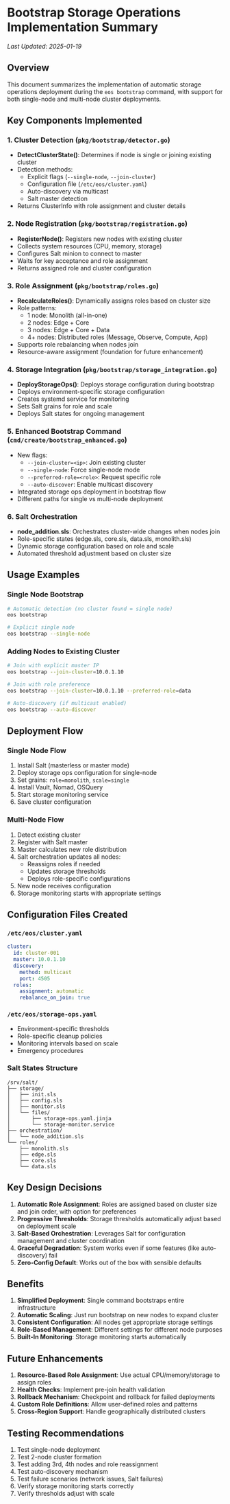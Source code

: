 # Bootstrap Storage Operations Implementation Summary

*Last Updated: 2025-01-19*

## Overview

This document summarizes the implementation of automatic storage operations deployment during the `eos bootstrap` command, with support for both single-node and multi-node cluster deployments.

## Key Components Implemented

### 1. Cluster Detection (`pkg/bootstrap/detector.go`)
- **DetectClusterState()**: Determines if node is single or joining existing cluster
- Detection methods:
  - Explicit flags (`--single-node`, `--join-cluster`)
  - Configuration file (`/etc/eos/cluster.yaml`)
  - Auto-discovery via multicast
  - Salt master detection
- Returns ClusterInfo with role assignment and cluster details

### 2. Node Registration (`pkg/bootstrap/registration.go`)
- **RegisterNode()**: Registers new nodes with existing cluster
- Collects system resources (CPU, memory, storage)
- Configures Salt minion to connect to master
- Waits for key acceptance and role assignment
- Returns assigned role and cluster configuration

### 3. Role Assignment (`pkg/bootstrap/roles.go`)
- **RecalculateRoles()**: Dynamically assigns roles based on cluster size
- Role patterns:
  - 1 node: Monolith (all-in-one)
  - 2 nodes: Edge + Core
  - 3 nodes: Edge + Core + Data
  - 4+ nodes: Distributed roles (Message, Observe, Compute, App)
- Supports role rebalancing when nodes join
- Resource-aware assignment (foundation for future enhancement)

### 4. Storage Integration (`pkg/bootstrap/storage_integration.go`)
- **DeployStorageOps()**: Deploys storage configuration during bootstrap
- Deploys environment-specific storage configuration
- Creates systemd service for monitoring
- Sets Salt grains for role and scale
- Deploys Salt states for ongoing management

### 5. Enhanced Bootstrap Command (`cmd/create/bootstrap_enhanced.go`)
- New flags:
  - `--join-cluster=<ip>`: Join existing cluster
  - `--single-node`: Force single-node mode
  - `--preferred-role=<role>`: Request specific role
  - `--auto-discover`: Enable multicast discovery
- Integrated storage ops deployment in bootstrap flow
- Different paths for single vs multi-node deployment

### 6. Salt Orchestration
- **node_addition.sls**: Orchestrates cluster-wide changes when nodes join
- Role-specific states (edge.sls, core.sls, data.sls, monolith.sls)
- Dynamic storage configuration based on role and scale
- Automated threshold adjustment based on cluster size

## Usage Examples

### Single Node Bootstrap
```bash
# Automatic detection (no cluster found = single node)
eos bootstrap

# Explicit single node
eos bootstrap --single-node
```

### Adding Nodes to Existing Cluster
```bash
# Join with explicit master IP
eos bootstrap --join-cluster=10.0.1.10

# Join with role preference
eos bootstrap --join-cluster=10.0.1.10 --preferred-role=data

# Auto-discovery (if multicast enabled)
eos bootstrap --auto-discover
```

## Deployment Flow

### Single Node Flow
1. Install Salt (masterless or master mode)
2. Deploy storage ops configuration for single-node
3. Set grains: `role=monolith`, `scale=single`
4. Install Vault, Nomad, OSQuery
5. Start storage monitoring service
6. Save cluster configuration

### Multi-Node Flow
1. Detect existing cluster
2. Register with Salt master
3. Master calculates new role distribution
4. Salt orchestration updates all nodes:
   - Reassigns roles if needed
   - Updates storage thresholds
   - Deploys role-specific configurations
5. New node receives configuration
6. Storage monitoring starts with appropriate settings

## Configuration Files Created

### `/etc/eos/cluster.yaml`
```yaml
cluster:
  id: cluster-001
  master: 10.0.1.10
  discovery:
    method: multicast
    port: 4505
  roles:
    assignment: automatic
    rebalance_on_join: true
```

### `/etc/eos/storage-ops.yaml`
- Environment-specific thresholds
- Role-specific cleanup policies
- Monitoring intervals based on scale
- Emergency procedures

### Salt States Structure
```
/srv/salt/
├── storage/
│   ├── init.sls
│   ├── config.sls
│   ├── monitor.sls
│   └── files/
│       ├── storage-ops.yaml.jinja
│       └── storage-monitor.service
├── orchestration/
│   └── node_addition.sls
└── roles/
    ├── monolith.sls
    ├── edge.sls
    ├── core.sls
    └── data.sls
```

## Key Design Decisions

1. **Automatic Role Assignment**: Roles are assigned based on cluster size and join order, with option for preferences
2. **Progressive Thresholds**: Storage thresholds automatically adjust based on deployment scale
3. **Salt-Based Orchestration**: Leverages Salt for configuration management and cluster coordination
4. **Graceful Degradation**: System works even if some features (like auto-discovery) fail
5. **Zero-Config Default**: Works out of the box with sensible defaults

## Benefits

1. **Simplified Deployment**: Single command bootstraps entire infrastructure
2. **Automatic Scaling**: Just run bootstrap on new nodes to expand cluster
3. **Consistent Configuration**: All nodes get appropriate storage settings
4. **Role-Based Management**: Different settings for different node purposes
5. **Built-In Monitoring**: Storage monitoring starts automatically

## Future Enhancements

1. **Resource-Based Role Assignment**: Use actual CPU/memory/storage to assign roles
2. **Health Checks**: Implement pre-join health validation
3. **Rollback Mechanism**: Checkpoint and rollback for failed deployments
4. **Custom Role Definitions**: Allow user-defined roles and patterns
5. **Cross-Region Support**: Handle geographically distributed clusters

## Testing Recommendations

1. Test single-node deployment
2. Test 2-node cluster formation
3. Test adding 3rd, 4th nodes and role reassignment
4. Test auto-discovery mechanism
5. Test failure scenarios (network issues, Salt failures)
6. Verify storage monitoring starts correctly
7. Verify thresholds adjust with scale